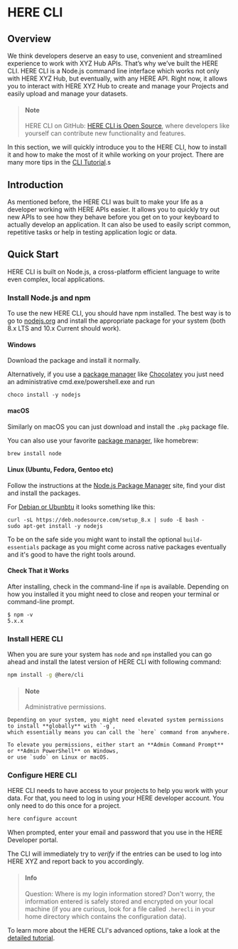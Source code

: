 # HERE CLI

## Overview

We think developers deserve an easy to use, convenient and streamlined experience to work with XYZ Hub APIs. That’s why we’ve built the HERE CLI. HERE CLI is a Node.js command line interface which works not only with HERE XYZ Hub, but eventually, with any HERE API. Right now, it allows you to interact with HERE XYZ Hub to create and manage your Projects and easily upload and manage your datasets.

<script id="asciicast-ohII9SQNs1RIuaSkfAO5UgHlX" src="https://asciinema.org/a/ohII9SQNs1RIuaSkfAO5UgHlX.js" async></script>


> #### Note
> HERE CLI on GitHub:
> [HERE CLI is Open Source](https://github.com/heremaps/here-cli), where developers like
>  yourself can contribute new functionality and features.
    

In this section, we will quickly introduce you to the HERE CLI, how to install it and how to make the
most of it while working on your project. There are many more tips in the [CLI Tutorial](https://developer.here.com/tutorials/using-the-xyz-cli/).s

## Introduction

As mentioned before, the HERE CLI was built to make your life as a developer working with HERE APIs
easier. It allows you to quickly try out new APIs to see how they behave before you get on to your
keyboard to actually develop an application. It can also be used to easily script common, repetitive
tasks or help in testing application logic or data.

## Quick Start

HERE CLI is built on Node.js, a cross-platform efficient language to write even complex, local applications.

### Install Node.js and npm

To use the new HERE CLI, you should have npm installed. The best way is to go to
[nodejs.org](https://nodejs.org/en/download/) and install the appropriate package for your
system (both 8.x LTS and 10.x Current should work).

#### Windows

Download the package and install it normally.

Alternatively, if you use a [package manager](https://nodejs.org/en/download/package-manager/#windows) like [Chocolatey](https://chocolatey.org/)
you just need an administrative cmd.exe/powershell.exe and run

```
choco install -y nodejs
```

#### macOS

Similarly on macOS you can just download and install the `.pkg` package file.

You can also use your favorite [package manager](https://nodejs.org/en/download/package-manager/#macos), like homebrew:

``` sh
brew install node
```


#### Linux (Ubuntu, Fedora, Gentoo etc)

Follow the instructions at the [Node.js Package Manager](https://nodejs.org/en/download/package-manager/) site, find your dist and install the packages.

For [Debian or Ubunbtu](https://nodejs.org/en/download/package-manager/#debian-and-ubuntu-based-linux-distributions)
it looks something like this:

```
curl -sL https://deb.nodesource.com/setup_8.x | sudo -E bash -
sudo apt-get install -y nodejs
```

To be on the safe side you might want to install the optional `build-essentials` package as you might come across
native packages eventually and it's good to have the right tools around.

#### Check That it Works

After installing, check in the command-line if `npm` is available. Depending on how you installed it you might need to close and reopen your terminal or command-line prompt.

```
$ npm -v
5.x.x
```


### Install HERE CLI

When you are sure your system has `node` and `npm` installed you can go ahead and install the latest
version of HERE CLI with following command:

``` sh
npm install -g @here/cli
```

> #### Note 
> Administrative permissions.


    Depending on your system, you might need elevated system permissions to install **globally** with `-g`,
    which essentially means you can call the `here` command from anywhere.

    To elevate you permissions, either start an **Admin Command Prompt** or **Admin PowerShell** on Windows,
    or use `sudo` on Linux or macOS.

### Configure HERE CLI

HERE CLI needs to have access to your projects to help you work with your data. For that, you
need to log in using your HERE developer account. You only need to do this once for a project.

``` sh
here configure account
```

When prompted, enter your email and password that you use in the HERE Developer portal.

The CLI will immediately try to *verify* if the entries can be
used to log into HERE XYZ and report back to you accordingly.


> #### Info
> Question: Where is my login information stored?
> Don't worry, the information entered is safely stored and encrypted on your 
> local machine (if you are curious, look for a file called `.herecli` in your 
> home directory which contains the configuration data).

    
    
To learn more about the HERE CLI's advanced options, take a look at the [detailed tutorial](https://developer.here.com/tutorials/using-the-xyz-cli/).
